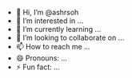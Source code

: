 - 👋 Hi, I’m @ashrsoh
- 👀 I’m interested in ...
- 🌱 I’m currently learning ...
- 💞️ I’m looking to collaborate on ...
- 📫 How to reach me ...
- 😄 Pronouns: ...
- ⚡ Fun fact: ...

<!---
ashrsoh/ashrsoh is a ✨ special ✨ repository because its `README.md` (this file) appears on your GitHub profile.
You can click the Preview link to take a look at your changes.
--->
